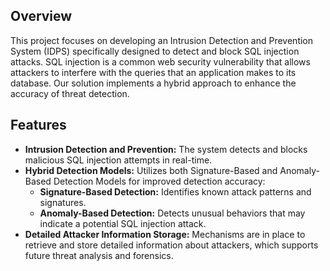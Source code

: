## Overview

This project focuses on developing an Intrusion Detection and Prevention System (IDPS) specifically designed to detect and block SQL injection attacks. SQL injection is a common web security vulnerability that allows attackers to interfere with the queries that an application makes to its database. Our solution implements a hybrid approach to enhance the accuracy of threat detection.

## Features

- **Intrusion Detection and Prevention:** The system detects and blocks malicious SQL injection attempts in real-time.
- **Hybrid Detection Models:** Utilizes both Signature-Based and Anomaly-Based Detection Models for improved detection accuracy:
  - **Signature-Based Detection:** Identifies known attack patterns and signatures.
  - **Anomaly-Based Detection:** Detects unusual behaviors that may indicate a potential SQL injection attack.
- **Detailed Attacker Information Storage:** Mechanisms are in place to retrieve and store detailed information about attackers, which supports future threat analysis and forensics.
